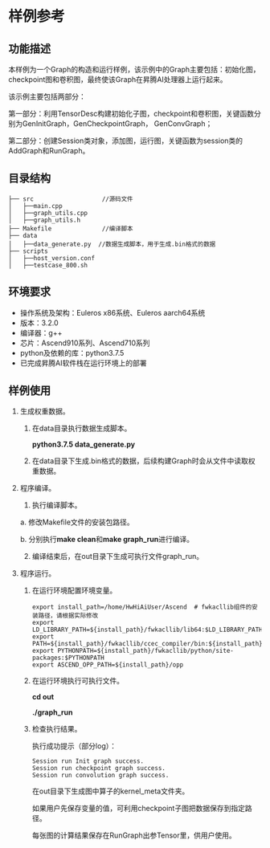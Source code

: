 # 样例参考<a name="ZH-CN_TOPIC_0302918386"></a>

## 功能描述<a name="section5991635141815"></a>

本样例为一个Graph的构造和运行样例，该示例中的Graph主要包括：初始化图，checkpoint图和卷积图，最终使该Graph在昇腾AI处理器上运行起来。

该示例主要包括两部分：

第一部分：利用TensorDesc构建初始化子图，checkpoint和卷积图，关键函数分别为GenInitGraph，GenCheckpointGraph， GenConvGraph；

第二部分：创建Session类对象，添加图，运行图，关键函数为session类的AddGraph和RunGraph。

## 目录结构<a name="section766832317011"></a>

```
├── src                   //源码文件
│   ├──main.cpp
│   ├──graph_utils.cpp
│   ├──graph_utils.h
├── Makefile              //编译脚本 
├── data         
│   ├──data_generate.py  //数据生成脚本，用于生成.bin格式的数据               
├── scripts
│   ├──host_version.conf
│   ├──testcase_800.sh
```

## 环境要求<a name="section112421056192915"></a>

-   操作系统及架构：Euleros x86系统、Euleros aarch64系统
-   版本：3.2.0
-   编译器：g++
-   芯片：Ascend910系列、Ascend710系列
-   python及依赖的库：python3.7.5
-   已完成昇腾AI软件栈在运行环境上的部署

## 样例使用<a name="section48724517295"></a>

1. 生成权重数据。

   1. 在data目录执行数据生成脚本。

      **python3.7.5  data_generate.py**

   1. 在data目录下生成.bin格式的数据，后续构建Graph时会从文件中读取权重数据。

2. 程序编译。

   1. 执行编译脚本。

   a. 修改Makefile文件的安装包路径。

   b. 分别执行**make clean**和**make graph_run**进行编译。

   2. 编译结束后，在out目录下生成可执行文件graph_run。

3. 程序运行。

   1. 在运行环境配置环境变量。

      ```
      export install_path=/home/HwHiAiUser/Ascend  # fwkacllib组件的安装路径，请根据实际修改
      export LD_LIBRARY_PATH=${install_path}/fwkacllib/lib64:$LD_LIBRARY_PATH 
      export PATH=${install_path}/fwkacllib/ccec_compiler/bin:${install_path}/fwkacllib/bin:$PATH 
      export PYTHONPATH=${install_path}/fwkacllib/python/site-packages:$PYTHONPATH 
      export ASCEND_OPP_PATH=${install_path}/opp
      ```

   2. 在运行环境执行可执行文件。

      **cd out**

      **./graph_run**

   3. 检查执行结果。

      执行成功提示（部分log）：

      ```
      Session run Init graph success.
      Session run checkpoint graph success.
      Session run convolution graph success.
      ```

      在out目录下生成图中算子的kernel_meta文件夹。

      如果用户先保存变量的值，可利用checkpoint子图把数据保存到指定路径。

      每张图的计算结果保存在RunGraph出参Tensor里，供用户使用。
